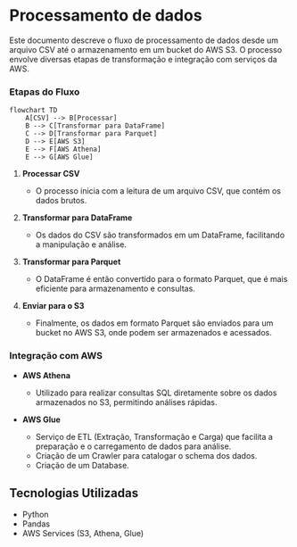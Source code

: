# Processamento de dados
Este documento descreve o fluxo de processamento de dados desde um arquivo CSV até o armazenamento em um bucket do AWS S3. O processo envolve diversas etapas de transformação e integração com serviços da AWS.

### Etapas do Fluxo

```mermaid
flowchart TD
    A[CSV] --> B[Processar]
    B --> C[Transformar para DataFrame]
    C --> D[Transformar para Parquet]
    D --> E[AWS S3]
    E --> F[AWS Athena]
    E --> G[AWS Glue]
```

1. **Processar CSV**
   - O processo inicia com a leitura de um arquivo CSV, que contém os dados brutos.

2. **Transformar para DataFrame**
   - Os dados do CSV são transformados em um DataFrame, facilitando a manipulação e análise.

3. **Transformar para Parquet**
   - O DataFrame é então convertido para o formato Parquet, que é mais eficiente para armazenamento e consultas.

4. **Enviar para o S3**
   - Finalmente, os dados em formato Parquet são enviados para um bucket no AWS S3, onde podem ser armazenados e acessados.

### Integração com AWS

- **AWS Athena**
  - Utilizado para realizar consultas SQL diretamente sobre os dados armazenados no S3, permitindo análises rápidas.

- **AWS Glue**
  - Serviço de ETL (Extração, Transformação e Carga) que facilita a preparação e o carregamento de dados para análise.
   - Criação de um Crawler para catalogar o schema dos dados. 
   - Criação de um Database. 

## Tecnologias Utilizadas

- Python
- Pandas
- AWS Services (S3, Athena, Glue)